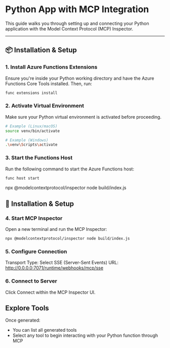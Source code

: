 # Python App with MCP Integration

This guide walks you through setting up and connecting your Python application with the Model Context Protocol (MCP) Inspector.

---

## 📦 Installation & Setup

### 1. Install Azure Functions Extensions

Ensure you're inside your Python working directory and have the Azure Functions Core Tools installed. Then, run:

```bash
func extensions install
```

### 2. Activate Virtual Environment

Make sure your Python virtual environment is activated before proceeding.

```bash
# Example (Linux/macOS)
source venv/bin/activate

# Example (Windows)
.\venv\Scripts\activate
```

### 3. Start the Functions Host

Run the following command to start the Azure Functions host:

```bash
func host start
```

npx @modelcontextprotocol/inspector node build/index.js

## 🔗 Installation & Setup

### 4. Start MCP Inspector

Open a new terminal and run the MCP Inspector:

```bash
npx @modelcontextprotocol/inspector node build/index.js
```

### 5. Configure Connection

Transport Type: Select SSE (Server-Sent Events)
URL: <http://0.0.0.0:7071/runtime/webhooks/mcp/sse>

### 6. Connect to Server

Click Connect within the MCP Inspector UI.

## Explore Tools

Once generated:

- You can list all generated tools
- Select any tool to begin interacting with your Python function through MCP